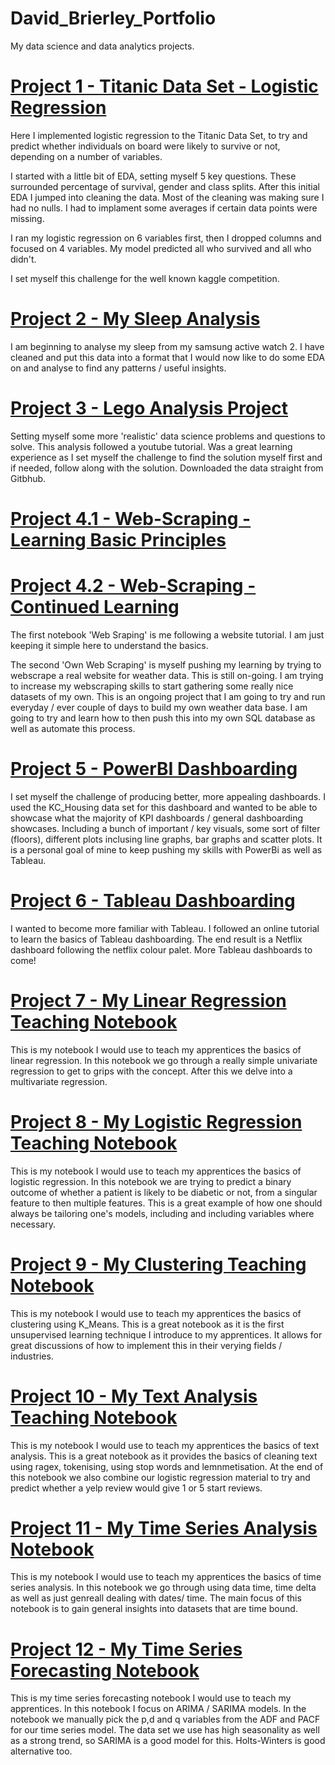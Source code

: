 # David_Brierley_Portfolio
My data science and data analytics projects. 



# [Project 1 - Titanic Data Set - Logistic Regression](https://github.com/Brierley77/Titanic-Data-Set/blob/main/Titanic%20Submission%20.ipynb)
Here I implemented logistic regression to the Titanic Data Set, to try and predict whether individuals on board were likely to survive or not, depending on a number of variables. 

I started with a little bit of EDA, setting myself 5 key questions. These surrounded percentage of survival, gender and class splits. 
After this initial EDA I jumped into cleaning the data. Most of the cleaning was making sure I had no nulls. I had to implament some averages if certain data points were missing. 

I ran my logistic regression on 6 variables first, then I dropped columns and focused on 4 variables. 
My model predicted all who survived and all who didn't.

I set myself this challenge for the well known kaggle competition.

# [Project 2 - My Sleep Analysis](https://github.com/Brierley77/Sleep_Data_Analysis/blob/main/Sleep%20Data%20Analysis%20.ipynb)
I am beginning to analyse my sleep from my samsung active watch 2. I have cleaned and put this data into a format that I would now like to do some EDA on and analyse to find any patterns / useful insights. 

# [Project 3 - Lego Analysis Project](https://github.com/Brierley77/Lego_Analysis_Project/blob/main/Lego%20Analysis%20Project%20.ipynb)
Setting myself some more 'realistic' data science problems and questions to solve. This analysis followed a youtube tutorial. Was a great learning experience as I set myself the challenge to find the solution myself first and if needed, follow along with the solution. Downloaded the data straight from Gitbhub.

# [Project 4.1 - Web-Scraping - Learning Basic Principles](https://github.com/Brierley77/Web_Scraping/blob/main/Web%20Scraping%20.ipynb)
# [Project 4.2 - Web-Scraping - Continued Learning](https://github.com/Brierley77/Web_Scraping/blob/main/Own%20Web%20Scarping.ipynb)
The first notebook 'Web Sraping' is me following a website tutorial. I am just keeping it simple here to understand the basics.

The second 'Own Web Scraping' is myself pushing my learning by trying to webscrape a real website for weather data. This is still on-going. I am trying to increase my webscraping skills to start gathering some really nice datasets of my own. This is an ongoing project that I am going to try and run everyday / ever couple of days to build my own weather data base. I am going to try and learn how to then push this into my own SQL database as well as automate this process. 

# [Project 5 - PowerBI Dashboarding](https://github.com/Brierley77/PowerBi-Dashboarding/blob/main/House%20Data%20Dashboard.pdf)
I set myself the challenge of producing better, more appealing dashboards. I used the KC_Housing data set for this dashboard and wanted to be able to showcase what the majority of KPI dashboards / general dashboarding showcases. Including a bunch of important / key visuals, some sort of filter (floors), different plots inclusing line graphs, bar graphs and scatter plots. It is a personal goal of mine to keep pushing my skills with PowerBi as well as Tableau.

# [Project 6 - Tableau Dashboarding](https://github.com/Brierley77/Tableau_Dashboarding-/blob/main/Netflix%20Dashboard%20Image.png)
I wanted to become more familiar with Tableau. I followed an online tutorial to learn the basics of Tableau dashboarding. The end result is a Netflix dashboard following the netflix colour palet. More Tableau dashboards to come! 

# [Project 7 - My Linear Regression Teaching Notebook](https://github.com/Brierley77/Linear_Regression_/blob/main/Linear%20Regression.ipynb)
This is my notebook I would use to teach my apprentices the basics of linear regression. In this notebook we go through a really simple univariate regression to get to grips with the concept. After this we delve into a multivariate regression.

# [Project 8 - My Logistic Regression Teaching Notebook](https://github.com/Brierley77/Logistic_Regression_/blob/main/Logistic%20Regression.ipynb)
This is my notebook I would use to teach my apprentices the basics of logistic regression. In this notebook we are trying to predict a binary outcome of whether a patient is likely to be diabetic or not, from a singular feature to then multiple features. This is a great example of how one should always be tailoring one's models, including and including variables where necessary. 

# [Project 9 - My Clustering Teaching Notebook](https://github.com/Brierley77/Clustering_K_Means_/blob/main/Clustering%20K-Means.ipynb)
This is my notebook I would use to teach my apprentices the basics of clustering using K_Means. This is a great notebook as it is the first unsupervised learning technique I introduce to my apprentices. It allows for great discussions of how to implement this in their verying fields / industries. 

# [Project 10 - My Text Analysis Teaching Notebook](https://github.com/Brierley77/Text_Analysis_/blob/main/Text%20Analysis.ipynb)
This is my notebook I would use to teach my apprentices the basics of text analysis. This is a great notebook as it provides the basics of cleaning text using ragex, tokenising, using stop words and lemnmetisation. At the end of this notebook we also combine our logistic regression material to try and predict whether a yelp review would give 1 or 5 start reviews. 

# [Project 11 - My Time Series Analysis Notebook](https://github.com/Brierley77/Time_Series_Analysis_/blob/main/Time%20Series%20Analysis.ipynb)
This is my notebook I would use to teach my apprentices the basics of time series analysis. In this notebook we go through using data time, time delta as well as just genreall dealing with dates/ time. The main focus of this notebook is to gain general insights into datasets that are time bound. 

# [Project 12 - My Time Series Forecasting Notebook](https://github.com/Brierley77/Time_Series_Forecasting_/blob/main/Time%20Series%20Forecast.ipynb)
This is my time series forecasting notebook I would use to teach my apprentices. In this notebook I focus on ARIMA / SARIMA models. In the notebook we manually pick the p,d and q variables from the ADF and PACF for our time series model. The data set we use has high seasonality as well as a strong trend, so SARIMA is a good model for this. Holts-Winters is good alternative too. 
